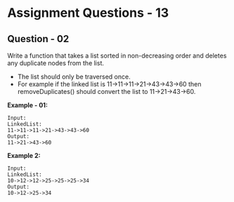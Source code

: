 # **Assignment Questions - 13**
## **Question - 02**

Write a function that takes a list sorted in non-decreasing order and deletes any duplicate nodes from the list. 
- The list should only be traversed once.
- For example if the linked list is 11->11->11->21->43->43->60 then removeDuplicates() should convert the list to 11->21->43->60.

**Example - 01:**
```
Input:
LinkedList: 
11->11->11->21->43->43->60
Output:
11->21->43->60
```

**Example 2:**
```
Input:
LinkedList: 
10->12->12->25->25->25->34
Output:
10->12->25->34
```